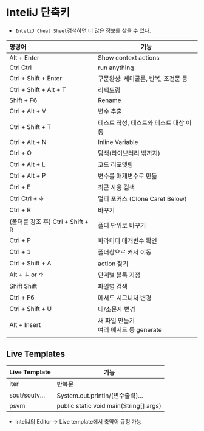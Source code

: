 # InteliJ 단축키

- `InteliJ Cheat Sheet`검색하면 더 많은 정보를 찾을 수 있다.



| 명령어                            | 기능                                        |
| :-------------------------------- | ------------------------------------------- |
| Alt + Enter                       | Show context actions                        |
| Ctrl Ctrl                         | run anything                                |
| Ctrl + Shift + Enter              | 구문완성: 세미콜론, 반복, 조건문 등         |
| Ctrl + Shift + Alt + T            | 리팩토링                                    |
| Shift + F6                        | Rename                                      |
| Ctrl + Alt + V                    | 변수 추출                                   |
| Ctrl + Shift + T                  | 테스트 작성, 테스트와 테스트 대상 이동      |
| Ctrl + Alt + N                    | Inline Variable                             |
| Ctrl + O                          | 탐색(라이브러리 밖까지)                     |
| Ctrl + Alt + L                    | 코드 리포맷팅                               |
| Ctrl + Alt + P                    | 변수를 매개변수로 만듦                      |
| Ctrl + E                          | 최근 사용 검색                              |
| Ctrl Ctrl + ↓                     | 멀티 포커스 (Clone Caret Below)             |
| Ctrl + R                          | 바꾸기                                      |
| (폴더를 강조 후) Ctrl + Shift + R | 폴더 단위로 바꾸기                          |
| Ctrl + P                          | 파라미터 매개변수 확인                      |
| Ctrl + 1                          | 폴더창으로 커서 이동                        |
| Ctrl + Shift + A                  | action 찾기                                 |
| Alt + ↓ or ↑                      | 단계별 블록 지정                            |
| Shift Shift                       | 파일명 검색                                 |
| Ctrl + F6                         | 메서드 시그니처 변경                        |
| Ctrl  + Shift + U                 | 대/소문자 변경                              |
| Alt + Insert                      | 새 파일 만들기<br />여러 메서드 등 generate |
|                                   |                                             |



## Live Templates

| Live Template | 기능                                   |
| ------------- | -------------------------------------- |
| iter          | 반복문                                 |
| sout/soutv... | System.out.println/(변수출력)...       |
| psvm          | public static void main(String[] args) |

- InteliJ의 Editor → Live template에서 축약어 규정 가능
